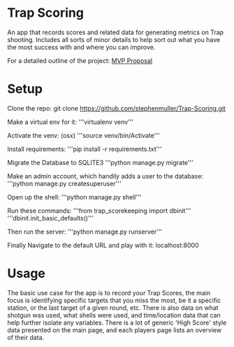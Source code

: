 # Trap Scoring

An app that records scores and related data for generating metrics on Trap shooting. Includes all sorts of minor details to help sort out what you have the most success with and where you can improve.

For a detailed outline of the project:
[MVP Proposal](MVP.md)

# Setup
Clone the repo:
git clone https://github.com/stephenmuller/Trap-Scoring.git

Make a virtual env for it:
'''virtualenv venv'''

Activate the venv:
(osx)
'''source venv/bin/Activate'''

Install requirements:
'''pip install -r requirements.txt'''

Migrate the Database to SQLITE3
'''python manage.py migrate'''

Make an admin account, which handily adds a user to the database:
'''python manage.py createsuperuser'''

Open up the shell:
'''python manage.py shell'''

Run these commands:
'''from trap_scorekeeping import dbinit'''
'''dbinit.init_basic_defaults()'''

Then run the server:
'''python manage.py runserver'''

Finally Navigate to the default URL and play with it:
localhost:8000


# Usage

The basic use case for the app is to record your Trap Scores, the main focus is identifying specific targets that you miss the most, be it a specific station, or the last target of a given round, etc. There is also data on what shotgun was used, what shells were used, and time/location data that can help further isolate any variables.
There is a lot of generic 'High Score' style data presented on the main page, and each players page lists an overview of their data.
